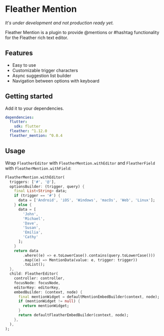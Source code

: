 # Fleather Mention

*It's under development and not production ready yet.*

Fleather Mention is a plugin to provide @mentions or #hashtag functionality for the Fleather rich text editor.

## Features

* Easy to use
* Customizable trigger characters
* Async suggestion list builder
* Navigation between options with keyboard

## Getting started

Add it to your dependencies.

```yaml
dependencies:
  flutter:
    sdk: flutter
  fleather: ^1.12.0
  fleather_mention: ^0.0.4
```

## Usage

Wrap `FleatherEditor` with `FleatherMention.withEditor` and `FleatherField` with `FleatherMention.withField`:

```dart
FleatherMention.withEditor(
  triggers: ['#', '@'],
  optionsBuilder: (trigger, query) {
    final List<String> data;
    if (trigger == '#') {
      data = ['Android', 'iOS', 'Windows', 'macOs', 'Web', 'Linux'];
    } else {
      data = [
        'John',
        'Michael',
        'Dave',
        'Susan',
        'Emilia',
        'Cathy'
      ];
    }
    return data
        .where((e) => e.toLowerCase().contains(query.toLowerCase()))
        .map((e) => MentionData(value: e, trigger: trigger))
        .toList();
  },
  child: FleatherEditor(
    controller: controller,
    focusNode: focusNode,
    editorKey: editorKey,
    embedBuilder: (context, node) {
      final mentionWidget = defaultMentionEmbedBuilder(context, node);
      if (mentionWidget != null) {
        return mentionWidget;
      }
      return defaultFleatherEmbedBuilder(context, node);
    },
  ),
);
```